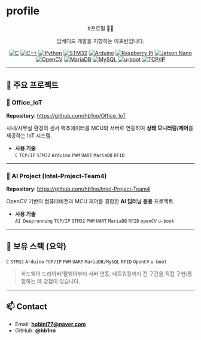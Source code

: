 # profile
<div align="center">

#프로필 👨‍💻

임베디드 개발을 지향하는 이호빈입니다.  

<!-- 주요 스택 (배지) -->
  
[![C](https://img.shields.io/badge/C-00599C?logo=c&logoColor=white)]()
[![C++](https://img.shields.io/badge/C++-00599C?logo=cplusplus&logoColor=white)]()
[![Python](https://img.shields.io/badge/Python-3776AB?logo=python&logoColor=white)]()
[![STM32](https://img.shields.io/badge/STM32-03234B?logo=stmicroelectronics&logoColor=white)]()
[![Arduino](https://img.shields.io/badge/Arduino-00979D?logo=arduino&logoColor=white)]()
[![Raspberry Pi](https://img.shields.io/badge/Raspberry%20Pi-A22846?logo=raspberrypi&logoColor=white)]()
[![Jetson Nano](https://img.shields.io/badge/Jetson%20Nano-76B900?logo=nvidia&logoColor=white)]()
[![OpenCV](https://img.shields.io/badge/OpenCV-5C3EE8?logo=opencv&logoColor=white)]()
[![MariaDB](https://img.shields.io/badge/MariaDB-003545?logo=mariadb&logoColor=white)]()
[![MySQL](https://img.shields.io/badge/MySQL-4479A1?logo=mysql&logoColor=white)]()
[![u-boot](https://img.shields.io/badge/u--boot-333?logo=gnu&logoColor=white)]()
[![TCP/IP](https://img.shields.io/badge/TCP%2FIP-333333?logo=internet-computer&logoColor=white)]()

</div>

---

## 📂 주요 프로젝트

### 🏢 Office_IoT
**Repository**: https://github.com/hb1no/Office_IoT  

사내/사무실 환경의 센서·액추에이터를 MCU와 서버로 연동하여 **상태 모니터링/제어**를 제공하는 IoT 시스템.

- **사용 기술**  
  `C` `TCP/IP` `STM32` `Arduino` `PWM` `UART` `MariaDB` `RFID`

---

### 🤖 AI Project (Intel-Project-Team4)
**Repository**: https://github.com/hb1no/Intel-Project-Team4

OpenCV 기반의 컴퓨터비전과 MCU 제어를 결합한 **AI 딥러닝 응용** 프로젝트.

- **사용 기술**  
  `AI Deeprunning` `TCP/IP` `STM32` `PWM` `UART` `MariaDB` `RFID` `openCV` `u-boot`

---

## 🧰 보유 스택 (요약)

`C` `STM32` `Arduino` `TCP/IP` `PWM` `UART` `MariaDB/MySQL` `RFID` `OpenCV` `u-boot`

> 하드웨어 드라이버/펌웨어부터 서버 연동, 네트워킹까지 전 구간을 직접 구현/통합하는 데 강점이 있습니다.

---

## 📫 Contact
- Email: **hobini77@naver.com**
- GitHub: **@hb1no**

<div align="center">

</div>

